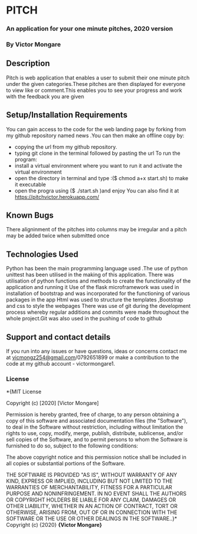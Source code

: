 # PITCH
### An application for your one minute pitches, 2020 version
### By Victor Mongare
## Description
Pitch is web application that enables a user to submit their one minute pitch under the given categories.These pitches are then displayed for everyone to view like or comment.This enables you to see your progress and work with the feedback you are given

## Setup/Installation Requirements
You can gain access to the code for the web landing page by forking from my github repository named news .You can then make an offline copy by:
*  copying the url from my github repository.
*  typing git clone in the terminal followed by pasting the url
To run the program:
* install a virtual environment where you want to run it and activate the virtual environment
*  open the directory in terminal and type :($ chmod a+x start.sh) to make it   executable
* open the progra using ($ ./start.sh )and enjoy
You can also  find it at https://pitchvictor.herokuapp.com/
## Known Bugs
There aligninment of the pitches into columns may be irregular and a pitch may be added twice when submitted once
## Technologies Used
Python has been the main programming language used .The use of python unittest has been utilised in the making of this application.
There was utilisation of python functions and methods to create the functionality of the application and running it
Use of the flask microframework was used in installation of bootstrap and was incorporated for the functioning of various packages in the app
Html was used to structure the templates ,Bootstrap and css to style the webpages
There was use of git during the development process whereby regular additions and 
commits were made throughout the whole project.Git was also used in the pushing of code to github
## Support and contact details
If you run into any issues or have questions, ideas or concerns  contact me at vicmongz254@gmail.com/0792651899 or make a contribution to the code at my github  account - victormongare1.
### License
*{MIT License

Copyright (c) [2020] [Victor Mongare]

Permission is hereby granted, free of charge, to any person obtaining a copy
of this software and associated documentation files (the "Software"), to deal
in the Software without restriction, including without limitation the rights
to use, copy, modify, merge, publish, distribute, sublicense, and/or sell
copies of the Software, and to permit persons to whom the Software is
furnished to do so, subject to the following conditions:

The above copyright notice and this permission notice shall be included in all
copies or substantial portions of the Software.

THE SOFTWARE IS PROVIDED "AS IS", WITHOUT WARRANTY OF ANY KIND, EXPRESS OR
IMPLIED, INCLUDING BUT NOT LIMITED TO THE WARRANTIES OF MERCHANTABILITY,
FITNESS FOR A PARTICULAR PURPOSE AND NONINFRINGEMENT. IN NO EVENT SHALL THE
AUTHORS OR COPYRIGHT HOLDERS BE LIABLE FOR ANY CLAIM, DAMAGES OR OTHER
LIABILITY, WHETHER IN AN ACTION OF CONTRACT, TORT OR OTHERWISE, ARISING FROM,
OUT OF OR IN CONNECTION WITH THE SOFTWARE OR THE USE OR OTHER DEALINGS IN THE
SOFTWARE..}*
Copyright (c) {2020} **{Victor Mongare}**

